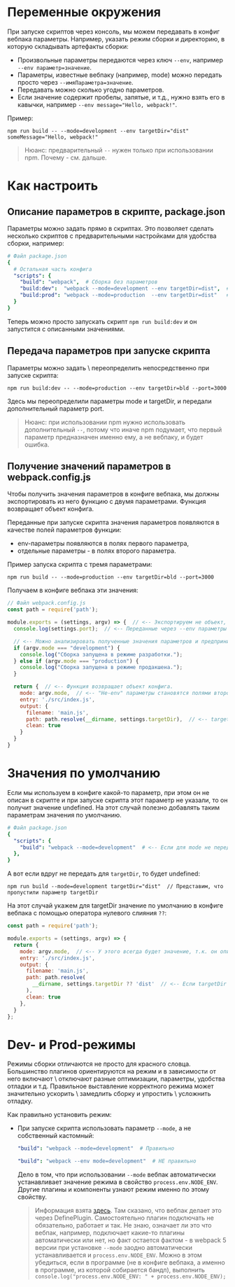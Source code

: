 # Переменные окружения

При запуске скриптов через консоль, мы можем передавать в конфиг вебпака параметры. Например, указать режим сборки и директорию, в которую складывать артефакты сборки:

* Произвольные параметры передаются через ключ `--env`, например  `--env параметр=значение`. 
* Параметры, известные вебпаку (например, mode) можно передать просто через `--имяПараметра=значение`.
* Передавать можно сколько угодно параметров.
* Если значение содержит пробелы, запятые, и т.д., нужно взять его в кавычки, например `--env message="Hello, webpack!"`.

Пример:

```
npm run build -- --mode=development --env targetDir="dist" someMessage="Hello, webpack!"
```

> Нюанс: предварительный `--` нужен только при использовании npm. Почему - см. дальше.

# Как настроить

## Описание параметров в скрипте, package.json

Параметры можно задать прямо в скриптах. Это позволяет сделать несколько скриптов с предварительными настройками для удобства сборки, например:

```yaml
# Файл package.json
{
  # Остальная часть конфига
  "scripts": {
    "build": "webpack",  # Сборка без параметров
    "build:dev":  "webpack --mode=development --env targetDir=dist",  # Сборка в dev-режиме
    "build:prod": "webpack --mode=production  --env targetDir=dist"   # Сборка в prod-режиме
  }
}

```

Теперь можно просто запускать скрипт `npm run build:dev` и он запустится с описанными значениями.

## Передача параметров при запуске скрипта

Параметры можно задать \ переопределить непосредственно при запуске скрипта:

```
npm run build:dev -- --mode=production --env targetDir=bld --port=3000
```

Здесь мы переопределили параметры mode и targetDir, и передали дополнительный параметр port.

> Нюанс: при использовании npm нужно использовать дополнительный `--`, потому что иначе npm подумает, что первый параметр предназначен именно ему, а не вебпаку, и будет ошибка.

## Получение значений параметров в webpack.config.js

Чтобы получить значения параметров в конфиге вебпака, мы должны экспортировать из него функцию с двумя параметрами. Функция возвращает объект конфига.

Переданные при запуске скрипта значения параметров появляются в качестве полей параметров функции:

* env-параметры появляются в полях первого параметра,
* отдельные параметры - в полях второго параметра.

Пример запуска скрипта с тремя параметрами:

```
npm run build -- --mode=production --env targetDir=bld --port=3000
```

Получаем в конфиге вебпака эти значения:

```javascript
// Файл webpack.config.js
const path = require('path');

module.exports = (settings, argv) => {  // <-- Экспортируем не объект, а функцию с двумя параметрами.
  console.log(settings.port);  // <-- Переданные через --env параметры становятся полями первого параметра функции.

  // <-- Можно анализировать полученные значения параметров и предпринимать разные дополнительные действия.
  if (argv.mode === "development") {
    console.log("Сборка запущена в режиме разработки.");
  } else if (argv.mode === "production") {
    console.log("Сборка запущена в режиме продакшена.");
  }

  return {  // <-- Функция возвращает объект конфига.
    mode: argv.mode,  // <-- "Не-env" параметры становятся полями второго параметра функции.
    entry: './src/index.js',
    output: {
      filename: 'main.js',
      path: path.resolve(__dirname, settings.targetDir),  // <-- targetDir=bld
      clean: true
    }
  }
}
```

# Значения по умолчанию

Если мы используем в конфиге какой-то параметр, при этом он не описан в скрипте и при запуске скрипта этот параметр не указали, то он получит значение undefined. На этот случай полезно добавлять таким параметрам значения по умолчанию.

```yaml
# Файл package.json
{
  "scripts": {
    "build": "webpack --mode=development"  # <-- Если для mode не передать значение, будет development.
  },
}
```

А вот если вдруг не передать для `targetDir`, то будет undefined:

```
npm run build --mode=development targetDir="dist"  // Представим, что пропустили параметр targetDir
```

На этот случай укажем для targetDir значение по умолчанию в конфиге вебпака с помощью оператора нулевого слияния `??`:

```javascript
const path = require('path');

module.exports = (settings, argv) => {
  return {
    mode: argv.mode,  // <-- У этого всегда будет значение, т.к. он описан в скрипте.
    entry: './src/index.js',
    output: {
      filename: 'main.js',
      path: path.resolve(
        __dirname, settings.targetDir ?? 'dist'  // <-- Если targetDir не указано, использовать "dist"
      ),
      clean: true
    },
  }
};
```

# Dev- и Prod-режимы

Режимы сборки отличаются не просто для красного словца. Большинство плагинов ориентируются на режим и в зависимости от него включают \ отключают разные оптимизации, параметры, удобства отладки и т.д. Правильное выставление корректного режима может значительно ускорить \ замедлить сборку и упростить \ усложнить отладку.

Как правильно установить режим:

* При запуске скрипта использовать параметр `--mode`, а не собственный кастомный:

  ```yaml
  "build": "webpack --mode=development"  # Правильно
  ```

  ```yaml
  "build": "webpack --env mode=development"  # НЕ правильно
  ```

  Дело в том, что при использовании `--mode` вебпак автоматически устанавливает значение режима в свойство `process.env.NODE_ENV`. Другие плагины и компоненты узнают режим именно по этому свойству.

  > Информация взята [здесь](https://webpack.js.org/guides/production/#specify-the-mode). Там сказано, что вебпак делает это через DefinePlugin. Самостоятельно плагин подключать не обязательно, работает и так. Не знаю, означает ли это что вебпак, например, подключает какие-то плагины автоматически или нет, но факт остается фактом - в webpack 5 версии при установке `--mode` заодно автоматически устанавливается и `process.env.NODE_ENV`. Можно в этом убедиться, если в программе (не в конфиге вебпака, а именно в программе, из которой собирается бандл), выполнить `console.log("process.env.NODE_ENV: " + process.env.NODE_ENV);`